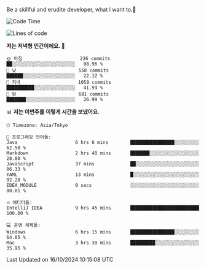Be a skillful and erudite developer, what I want to.👶

<!--START_SECTION:waka-->
![Code Time](http://img.shields.io/badge/Code%20Time-1%2C314%20hrs%2030%20mins-blue)

![Lines of code](https://img.shields.io/badge/%EC%A0%80%EB%8A%94%20%EC%97%AC%ED%83%9C%EA%B9%8C%EC%A7%80%20-882.8%20thousand%20%EC%A4%84%EC%9D%98%20%EC%BD%94%EB%93%9C%EB%A5%BC%20%EC%9E%91%EC%84%B1%ED%96%88%EC%96%B4%EC%9A%94.-blue)

**저는 저녁형 인간이에요. 🦉** 

```text
🌞 아침                     226 commits         ██░░░░░░░░░░░░░░░░░░░░░░░   08.96 % 
🌆 낮　                     558 commits         ██████░░░░░░░░░░░░░░░░░░░   22.12 % 
🌃 저녁                     1058 commits        ██████████░░░░░░░░░░░░░░░   41.93 % 
🌙 밤　                     681 commits         ███████░░░░░░░░░░░░░░░░░░   26.99 % 
```


📊 **저는 이번주를 이렇게 시간을 보냈어요.** 

```text
🕑︎ Timezone: Asia/Tokyo

💬 프로그래밍 언어들: 
Java                     6 hrs 6 mins        ████████████████░░░░░░░░░   62.58 % 
Markdown                 2 hrs 48 mins       ███████░░░░░░░░░░░░░░░░░░   28.80 % 
JavaScript               37 mins             ██░░░░░░░░░░░░░░░░░░░░░░░   06.33 % 
YAML                     13 mins             █░░░░░░░░░░░░░░░░░░░░░░░░   02.28 % 
IDEA_MODULE              0 secs              ░░░░░░░░░░░░░░░░░░░░░░░░░   00.01 % 

🔥 에디터들: 
IntelliJ IDEA            9 hrs 45 mins       █████████████████████████   100.00 % 

💻 운영 체제들: 
Windows                  6 hrs 15 mins       ████████████████░░░░░░░░░   64.05 % 
Mac                      3 hrs 30 mins       █████████░░░░░░░░░░░░░░░░   35.95 % 
```


 Last Updated on 16/10/2024 10:15:08 UTC
<!--END_SECTION:waka-->
